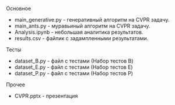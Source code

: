 Основное
* main_generative.py - генеративный алгоритм на CVPR задачу.
* main_ants.py - муравьиный алгоритм на CVPR задачу.
* Analysis.ipynb - небольшая аналитика результатов.
* results.csv - файлик с задампленными результатами.

Тесты
* dataset_B.py - файл с тестами (Набор тестов B)
* dataset_E.py - файл с тестами (Набор тестов E)
* dataset_P.py - файл с тестами (Набор тестов P)

Прочее
* CVPR.pptx - презентация